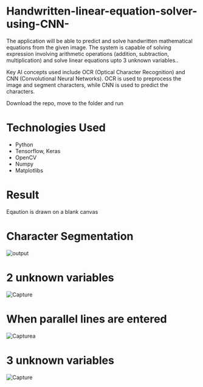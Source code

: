 # Handwritten-linear-equation-solver-using-CNN-
The application will be able to predict and solve handwritten mathematical equations from the given image. The system is capable of solving expression involving arithmetic operations (addition, subtraction, multiplication) and solve linear equations upto 3 unknown variables..

Key AI concepts used include OCR (Optical Character Recognition) and CNN (Convolutional Neural Networks). OCR is used to preprocess the image and segment characters, while CNN is used to predict the characters.

Download the repo, move to the folder and run

# Technologies Used
* Python <br>
* Tensorflow, Keras <br>
* OpenCV <br> 
* Numpy <br>
* Matplotlibs

# Result
Eqaution is drawn on a blank canvas

# Character Segmentation
![output](https://user-images.githubusercontent.com/71219492/162794292-cba6670c-bb51-414a-a505-e6f54ecc48e4.png)




# 2 unknown variables

![Capture](https://user-images.githubusercontent.com/71219492/162793440-6d97c0cc-88bc-46fa-b237-43e54a35e2d1.PNG)



# When parallel lines are entered

![Capturea](https://user-images.githubusercontent.com/71219492/162793841-e8041278-91f7-4474-92c1-473e9eb8769d.PNG)



# 3 unknown variables

![Capture](https://user-images.githubusercontent.com/71219492/162793898-546b7da5-972a-4bce-9a6b-0263009041be.PNG)
